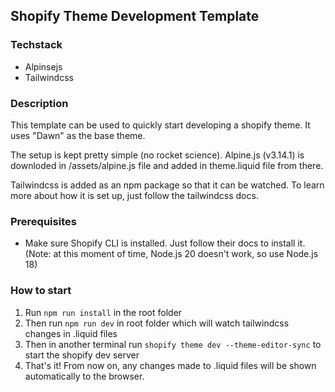 ## Shopify Theme Development Template

### Techstack
- Alpinsejs
- Tailwindcss

### Description
This template can be used to quickly start developing a shopify theme. It uses "Dawn" as the base theme. 

The setup is kept pretty simple (no rocket science). Alpine.js (v3.14.1) is downloded in /assets/alpine.js file and added in theme.liquid file from there.

Tailwindcss is added as an npm package so that it can be watched. To learn more about how it is set up, just follow the tailwindcss docs.

### Prerequisites
- Make sure Shopify CLI is installed. Just follow their docs to install it. (Note: at this moment of time, Node.js 20 doesn't work, so use Node.js 18) 


### How to start
1. Run ```npm run install``` in the root folder
2. Then run ```npm run dev``` in root folder which will watch tailwindcss changes in .liquid files
3. Then in another terminal run ```shopify theme dev --theme-editor-sync``` to start the shopify dev server
4. That's it! From now on, any changes made to .liquid files will be shown automatically to the browser.